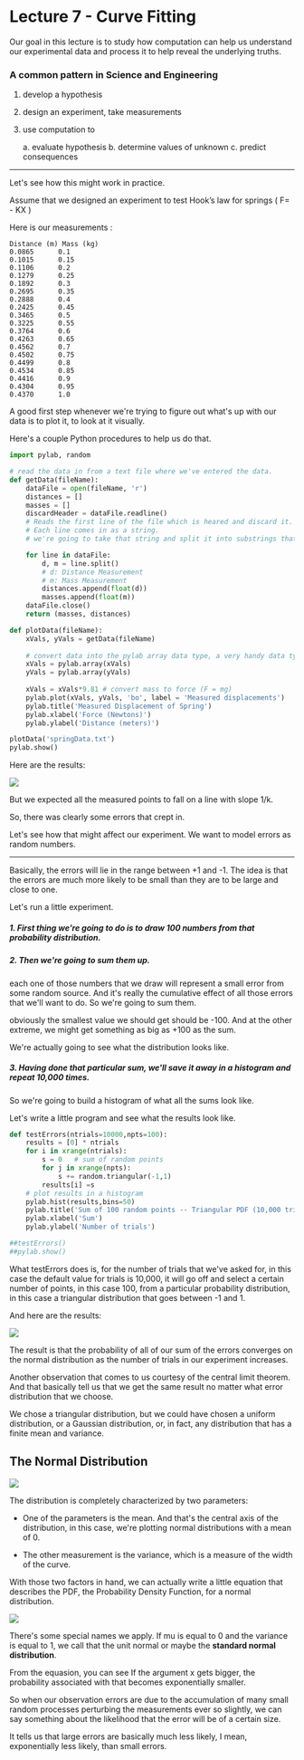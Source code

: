 # Lecture 7 - Curve Fitting

Our goal in this lecture is to study how computation can help us understand our experimental data and process it to help reveal the underlying truths.

### A common pattern in Science and Engineering

1. develop a hypothesis

2. design an experiment, take measurements

3. use computation to

	a. evaluate hypothesis
	b. determine values of unknown 
	c. predict consequences

---

Let's see how this might work in practice.

Assume that we designed an experiment to test Hook’s law for springs ( F= - KX )

Here is our measurements :

    Distance (m) Mass (kg)
    0.0865		0.1
    0.1015		0.15
    0.1106		0.2
    0.1279		0.25
    0.1892		0.3
    0.2695		0.35
    0.2888		0.4
    0.2425		0.45
    0.3465		0.5
    0.3225		0.55
    0.3764		0.6
    0.4263		0.65
    0.4562		0.7
    0.4502		0.75
    0.4499		0.8
    0.4534		0.85
    0.4416		0.9
    0.4304		0.95
    0.4370		1.0
    

A good first step whenever we're trying to figure out what's up with our data is to plot it, to look at it visually.

Here's a couple Python procedures to help us do that.

```python
import pylab, random

# read the data in from a text file where we've entered the data.
def getData(fileName):
    dataFile = open(fileName, 'r')
    distances = []
    masses = []
    discardHeader = dataFile.readline()
	# Reads the first line of the file which is heared and discard it.
	# Each line comes in as a string. 
	# we're going to take that string and split it into substrings that correspond to the non blank portions of the line.

    for line in dataFile:
        d, m = line.split()
		# d: Distance Measurement
		# m: Mass Measurement
		distances.append(float(d))
        masses.append(float(m))
    dataFile.close()
    return (masses, distances)
```
```python
def plotData(fileName):
    xVals, yVals = getData(fileName)
	
	# convert data into the pylab array data type, a very handy data type for doing numerical manipulation.
    xVals = pylab.array(xVals)
    yVals = pylab.array(yVals)
    
	xVals = xVals*9.81 # convert mass to force (F = mg)
    pylab.plot(xVals, yVals, 'bo', label = 'Measured displacements')
    pylab.title('Measured Displacement of Spring')
    pylab.xlabel('Force (Newtons)')
    pylab.ylabel('Distance (meters)')

plotData('springData.txt')
pylab.show()
```
Here are the results:

![](./img/figure_1.png)

But we expected all the measured points to fall on a line with slope 1/k.

So, there was clearly some errors that crept in.

Let's see how that might affect our experiment. We want to model errors as random numbers.

---

Basically, the errors will lie in the range between +1 and -1. The idea is that the errors are much more likely to be small than they are to be large and close to one.

Let's run a little experiment.

##### 1. First thing we're going to do is to draw 100 numbers from that probability distribution.

##### 2. Then we're going to sum them up.

each one of those numbers that we draw will represent a small error from some random source.
And it's really the cumulative effect of all those errors that we'll want to do. So we're going to sum them.

obviously the smallest value we should get should be -100. And at the other extreme, we might get something as big as +100 as the sum.

We're actually going to see what the distribution looks like.

##### 3. Having done that particular sum, we'll save it away in a histogram and repeat 10,000 times.

So we're going to build a histogram of what all the sums look like.

Let's write a little program and see what the results look like.

```python
def testErrors(ntrials=10000,npts=100):
    results = [0] * ntrials
    for i in xrange(ntrials):
        s = 0   # sum of random points
        for j in xrange(npts):
            s += random.triangular(-1,1)
        results[i] =s
    # plot results in a histogram
    pylab.hist(results,bins=50)
    pylab.title('Sum of 100 random points -- Triangular PDF (10,000 trials)')
    pylab.xlabel('Sum')
    pylab.ylabel('Number of trials')

##testErrors()
##pylab.show()

```
What testErrors does is, for the number of trials that we've asked for, in this case the default value for trials is 10,000, it will go off and
select a certain number of points, in this case 100, from a particular probability distribution, in this case a triangular distribution that goes
between -1 and 1.

And here are the results:

![](./img/figure_2.png)

The result is that the probability of all of our sum of the errors converges on the normal distribution as the number of trials in our experiment increases.

Another observation that comes to us courtesy of the central limit theorem. And that basically tell us that we get the same result no matter what error
distribution that we choose.

We chose a triangular distribution, but we could have chosen a uniform distribution, or a Gaussian distribution, or, in fact, any distribution that has a finite mean and variance.

## The Normal Distribution

![](./img/figure_3.png)

The distribution is completely characterized by two parameters:

- One of the parameters is the mean. And that's the central axis of the distribution, in this case, we're plotting normal distributions with a mean of 0.

- The other measurement is the variance, which is a measure of the width of the curve.

With those two factors in hand, we can actually write a little equation that describes the PDF, the Probability Density Function, for a normal distribution.

![](./img/figure_4.png)

There's some special names we apply. If mu is equal to 0 and the variance is equal to 1, we call that the unit normal or maybe the **standard normal distribution**.

From the equasion, you can see If the argument x gets bigger, the probability associated with that becomes exponentially smaller.

So when our observation errors are due to the accumulation of many small random processes perturbing the measurements ever so slightly, we can say something about the likelihood that the error will be of a certain size.

It tells us that large errors are basically much less likely, I mean, exponentially less likely,
than small errors.